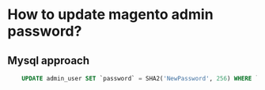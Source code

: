 # How to update magento admin password?

## Mysql approach
```sql
    UPDATE admin_user SET `password` = SHA2('NewPassword', 256) WHERE `username`='admin';
```
